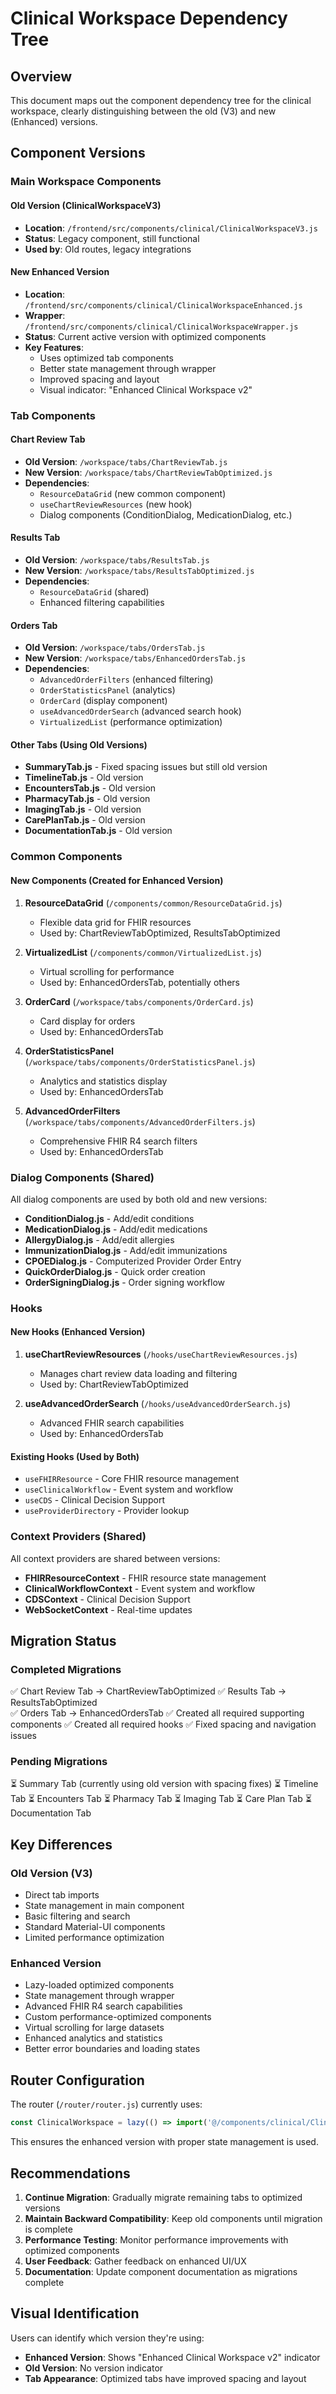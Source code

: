 # Clinical Workspace Dependency Tree

## Overview
This document maps out the component dependency tree for the clinical workspace, clearly distinguishing between the old (V3) and new (Enhanced) versions.

## Component Versions

### Main Workspace Components

#### Old Version (ClinicalWorkspaceV3)
- **Location**: `/frontend/src/components/clinical/ClinicalWorkspaceV3.js`
- **Status**: Legacy component, still functional
- **Used by**: Old routes, legacy integrations

#### New Enhanced Version
- **Location**: `/frontend/src/components/clinical/ClinicalWorkspaceEnhanced.js`
- **Wrapper**: `/frontend/src/components/clinical/ClinicalWorkspaceWrapper.js`
- **Status**: Current active version with optimized components
- **Key Features**: 
  - Uses optimized tab components
  - Better state management through wrapper
  - Improved spacing and layout
  - Visual indicator: "Enhanced Clinical Workspace v2"

### Tab Components

#### Chart Review Tab
- **Old Version**: `/workspace/tabs/ChartReviewTab.js`
- **New Version**: `/workspace/tabs/ChartReviewTabOptimized.js`
- **Dependencies**:
  - `ResourceDataGrid` (new common component)
  - `useChartReviewResources` (new hook)
  - Dialog components (ConditionDialog, MedicationDialog, etc.)

#### Results Tab
- **Old Version**: `/workspace/tabs/ResultsTab.js`
- **New Version**: `/workspace/tabs/ResultsTabOptimized.js`
- **Dependencies**:
  - `ResourceDataGrid` (shared)
  - Enhanced filtering capabilities

#### Orders Tab
- **Old Version**: `/workspace/tabs/OrdersTab.js`
- **New Version**: `/workspace/tabs/EnhancedOrdersTab.js`
- **Dependencies**:
  - `AdvancedOrderFilters` (enhanced filtering)
  - `OrderStatisticsPanel` (analytics)
  - `OrderCard` (display component)
  - `useAdvancedOrderSearch` (advanced search hook)
  - `VirtualizedList` (performance optimization)

#### Other Tabs (Using Old Versions)
- **SummaryTab.js** - Fixed spacing issues but still old version
- **TimelineTab.js** - Old version
- **EncountersTab.js** - Old version
- **PharmacyTab.js** - Old version
- **ImagingTab.js** - Old version
- **CarePlanTab.js** - Old version
- **DocumentationTab.js** - Old version

### Common Components

#### New Components (Created for Enhanced Version)
1. **ResourceDataGrid** (`/components/common/ResourceDataGrid.js`)
   - Flexible data grid for FHIR resources
   - Used by: ChartReviewTabOptimized, ResultsTabOptimized

2. **VirtualizedList** (`/components/common/VirtualizedList.js`)
   - Virtual scrolling for performance
   - Used by: EnhancedOrdersTab, potentially others

3. **OrderCard** (`/workspace/tabs/components/OrderCard.js`)
   - Card display for orders
   - Used by: EnhancedOrdersTab

4. **OrderStatisticsPanel** (`/workspace/tabs/components/OrderStatisticsPanel.js`)
   - Analytics and statistics display
   - Used by: EnhancedOrdersTab

5. **AdvancedOrderFilters** (`/workspace/tabs/components/AdvancedOrderFilters.js`)
   - Comprehensive FHIR R4 search filters
   - Used by: EnhancedOrdersTab

### Dialog Components (Shared)
All dialog components are used by both old and new versions:
- **ConditionDialog.js** - Add/edit conditions
- **MedicationDialog.js** - Add/edit medications
- **AllergyDialog.js** - Add/edit allergies
- **ImmunizationDialog.js** - Add/edit immunizations
- **CPOEDialog.js** - Computerized Provider Order Entry
- **QuickOrderDialog.js** - Quick order creation
- **OrderSigningDialog.js** - Order signing workflow

### Hooks

#### New Hooks (Enhanced Version)
1. **useChartReviewResources** (`/hooks/useChartReviewResources.js`)
   - Manages chart review data loading and filtering
   - Used by: ChartReviewTabOptimized

2. **useAdvancedOrderSearch** (`/hooks/useAdvancedOrderSearch.js`)
   - Advanced FHIR search capabilities
   - Used by: EnhancedOrdersTab

#### Existing Hooks (Used by Both)
- `useFHIRResource` - Core FHIR resource management
- `useClinicalWorkflow` - Event system and workflow
- `useCDS` - Clinical Decision Support
- `useProviderDirectory` - Provider lookup

### Context Providers (Shared)
All context providers are shared between versions:
- **FHIRResourceContext** - FHIR resource state management
- **ClinicalWorkflowContext** - Event system and workflow
- **CDSContext** - Clinical Decision Support
- **WebSocketContext** - Real-time updates

## Migration Status

### Completed Migrations
✅ Chart Review Tab → ChartReviewTabOptimized
✅ Results Tab → ResultsTabOptimized  
✅ Orders Tab → EnhancedOrdersTab
✅ Created all required supporting components
✅ Created all required hooks
✅ Fixed spacing and navigation issues

### Pending Migrations
⏳ Summary Tab (currently using old version with spacing fixes)
⏳ Timeline Tab
⏳ Encounters Tab
⏳ Pharmacy Tab
⏳ Imaging Tab
⏳ Care Plan Tab
⏳ Documentation Tab

## Key Differences

### Old Version (V3)
- Direct tab imports
- State management in main component
- Basic filtering and search
- Standard Material-UI components
- Limited performance optimization

### Enhanced Version
- Lazy-loaded optimized components
- State management through wrapper
- Advanced FHIR R4 search capabilities
- Custom performance-optimized components
- Virtual scrolling for large datasets
- Enhanced analytics and statistics
- Better error boundaries and loading states

## Router Configuration

The router (`/router/router.js`) currently uses:
```javascript
const ClinicalWorkspace = lazy(() => import('@/components/clinical/ClinicalWorkspaceWrapper'));
```

This ensures the enhanced version with proper state management is used.

## Recommendations

1. **Continue Migration**: Gradually migrate remaining tabs to optimized versions
2. **Maintain Backward Compatibility**: Keep old components until migration is complete
3. **Performance Testing**: Monitor performance improvements with optimized components
4. **User Feedback**: Gather feedback on enhanced UI/UX
5. **Documentation**: Update component documentation as migrations complete

## Visual Identification

Users can identify which version they're using:
- **Enhanced Version**: Shows "Enhanced Clinical Workspace v2" indicator
- **Old Version**: No version indicator
- **Tab Appearance**: Optimized tabs have improved spacing and layout